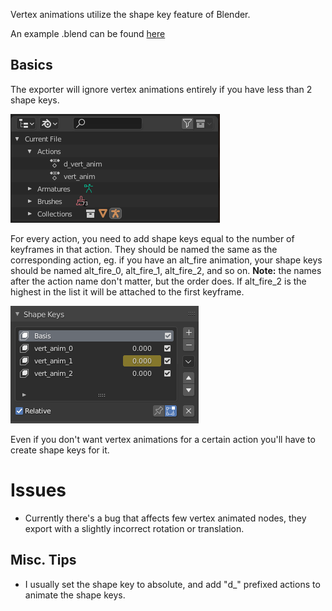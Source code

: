 Vertex animations utilize the shape key feature of Blender.

An example .blend can be found [here](./abc-v6-export-basics/minimal_abc-v6_vert_anim.blend)

## Basics
The exporter will ignore vertex animations entirely if you have less than 2 shape keys.

![](./abc-v6-vert-anim-basics/action_list.png)

For every action, you need to add shape keys equal to the number of keyframes in that action. They should be named the same as the corresponding action, eg. if you have an alt_fire animation, your shape keys should be named alt_fire_0, alt_fire_1, alt_fire_2, and so on.
**Note:** the names after the action name don't matter, but the order does. If alt_fire_2 is the highest in the list it will be attached to the first keyframe.

![](./abc-v6-vert-anim-basics/shape_keys.png)

Even if you don't want vertex animations for a certain action you'll have to create shape keys for it.

# Issues
- Currently there's a bug that affects few vertex animated nodes, they export with a slightly incorrect rotation or translation.

## Misc. Tips
- I usually set the shape key to absolute, and add "d_" prefixed actions to animate the shape keys.